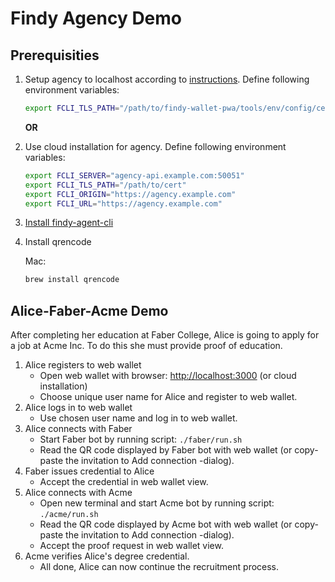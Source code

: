 # Findy Agency Demo

## Prerequisities

1. Setup agency to localhost according to [instructions](https://github.com/findy-network/findy-wallet-pwa/tree/dev/tools/env#agency-setup-for-local-development).
Define following environment variables:

    ```bash
    export FCLI_TLS_PATH="/path/to/findy-wallet-pwa/tools/env/config/cert"
    ```

    **OR**

1. Use cloud installation for agency. Define following environment variables:

    ```bash
    export FCLI_SERVER="agency-api.example.com:50051"
    export FCLI_TLS_PATH="/path/to/cert"
    export FCLI_ORIGIN="https://agency.example.com"
    export FCLI_URL="https://agency.example.com"
    ```

2. [Install findy-agent-cli](https://github.com/findy-network/findy-agent-cli#Installation)
3. Install qrencode

    Mac:

    ```bash
    brew install qrencode
    ```

## Alice-Faber-Acme Demo

After completing her education at Faber College, Alice is going to apply for
a job at Acme Inc.
To do this she must provide proof of education.

1. Alice registers to web wallet
    * Open web wallet with browser: <http://localhost:3000> (or cloud installation)
    * Choose unique user name for Alice and register to web wallet.
2. Alice logs in to web wallet
    * Use chosen user name and log in to web wallet.
3. Alice connects with Faber
    * Start Faber bot by running script: `./faber/run.sh`
    * Read the QR code displayed by Faber bot with web wallet
    (or copy-paste the invitation to Add connection -dialog).
4. Faber issues credential to Alice
    * Accept the credential in web wallet view.
5. Alice connects with Acme
    * Open new terminal and start Acme bot by running script: `./acme/run.sh`
    * Read the QR code displayed by Acme bot with web wallet
    (or copy-paste the invitation to Add connection -dialog).
    * Accept the proof request in web wallet view.
6. Acme verifies Alice's degree credential.
    * All done, Alice can now continue the recruitment process.
